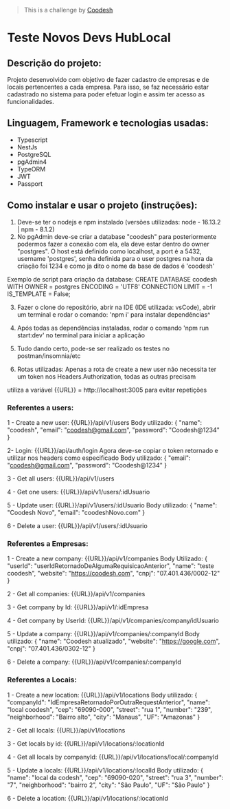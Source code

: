 > This is a challenge by [Coodesh](https://coodesh.com/)

# Teste Novos Devs HubLocal

## Descrição do projeto:

Projeto desenvolvido com objetivo de fazer cadastro de empresas e de locais pertencentes a cada empresa. Para isso, se faz necessário estar cadastrado no sistema para poder efetuar login e assim ter acesso as funcionalidades.

## Linguagem, Framework e tecnologias usadas:

- Typescript
- NestJs
- PostgreSQL
- pgAdmin4
- TypeORM
- JWT
- Passport

## Como instalar e usar o projeto (instruções):

1. Deve-se ter o nodejs e npm instalado (versões utilizadas: node - 16.13.2 | npm - 8.1.2)
2. No pgAdmin deve-se criar a database "coodesh" para posteriormente podermos fazer a conexão com ela, ela deve estar dentro do owner "postgres". O host está definido como localhost, a port é a 5432, username 'postgres', senha definida para o user postgres na hora da criação foi 1234 e como ja dito o nome da base de dados é 'coodesh'

Exemplo de script para criação da database:
CREATE DATABASE coodesh
WITH
OWNER = postgres
ENCODING = 'UTF8'
CONNECTION LIMIT = -1
IS_TEMPLATE = False;

3. Fazer o clone do repositório, abrir na IDE (IDE utilizada: vsCode), abrir um terminal e rodar o comando: 'npm i' para instalar dependências^

4. Após todas as dependências instaladas, rodar o comando 'npm run start:dev' no terminal para iniciar a aplicação

5. Tudo dando certo, pode-se ser realizado os testes no postman/insomnia/etc

6. Rotas utilizadas:
   Apenas a rota de create a new user não necessita ter um token nos Headers.Authorization, todas as outras precisam

utiliza a variável {{URL}} = http://localhost:3005 para evitar repetições

### Referentes a users:

1 - Create a new user: {{URL}}/api/v1/users
Body utilizado:
{
"name": "coodesh",
"email": "coodesh@gmail.com",
"password": "Coodesh@1234"
}

2- Login: {{URL}}/api/auth/login
Agora deve-se copiar o token retornado e utilizar nos headers como especificado
Body utilizado:
{
"email": "coodesh@gmail.com",
"password": "Coodesh@1234"
}

3 - Get all users: {{URL}}/api/v1/users

4 - Get one users: {{URL}}/api/v1/users/:idUsuario

5 - Update user: {{URL}}/api/v1/users/:idUsuario
Body utilizado:
{
"name": "Coodesh Novo",
"email": "coodeshNovo.com"
}

6 - Delete a user: {{URL}}/api/v1/users/:idUsuario

### Referentes a Empresas:

1 - Create a new company: {{URL}}/api/v1/companies
Body Utilizado:
{
"userId": "userIdRetornadoDeAlgumaRequisicaoAnterior",
"name": "teste coodesh",
"website": "https://coodesh.com",
"cnpj": "07.401.436/0002-12"
}

2 - Get all companies: {{URL}}/api/v1/companies

3 - Get company by Id: {{URL}}/api/v1/:idEmpresa

4 - Get company by UserId: {{URL}}/api/v1/companies/company/idUsuario

5 - Update a company: {{URL}}/api/v1/companies/:companyId
Body utilizado:
{
"name": "Coodesh atualizado",
"website": "https://google.com",
"cnpj": "07.401.436/0302-12"
}

6 - Delete a company: {{URL}}/api/v1/companies/:companyId

### Referentes a Locais:

1 - Create a new location: {{URL}}/api/v1/locations
Body utilizado:
{
"companyId": "IdEmpresaRetornadoPorOutraRequestAnterior",
"name": "local coodesh",
"cep": "69090-000",
"street": "rua 1",
"number": "239",
"neighborhood": "Bairro alto",
"city": "Manaus",
"UF": "Amazonas"
}

2 - Get all locals: {{URL}}/api/v1/locations

3 - Get locals by id: {{URL}}/api/v1/locations/:locationId

4 - Get all locals by companyId: {{URL}}/api/v1/locations/local/:companyId

5 - Update a locals: {{URL}}/api/v1/locations/:localId
Body utilizado:
{
"name": "local da codesh",
"cep": "69090-020",
"street": "rua 3",
"number": "7",
"neighborhood": "bairro 2",
"city": "São Paulo",
"UF": "São Paulo"
}

6 - Delete a location: {{URL}}/api/v1/locations/:locationId

